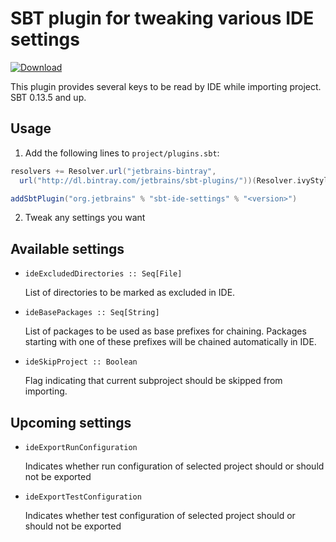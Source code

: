 # SBT plugin for tweaking various IDE settings

[ ![Download](https://api.bintray.com/packages/jetbrains/sbt-plugins/sbt-ide-settings/images/download.svg) ](https://bintray.com/jetbrains/sbt-plugins/sbt-ide-settings/_latestVersion)

This plugin provides several keys to be read by IDE while importing project.
SBT 0.13.5 and up.

## Usage

1. Add the following lines to `project/plugins.sbt`:

 ```Scala
 resolvers += Resolver.url("jetbrains-bintray",
   url("http://dl.bintray.com/jetbrains/sbt-plugins/"))(Resolver.ivyStylePatterns)

 addSbtPlugin("org.jetbrains" % "sbt-ide-settings" % "<version>")
 ```

2. Tweak any settings you want

## Available settings

- `ideExcludedDirectories :: Seq[File]`

  List of directories to be marked as excluded in IDE.

- `ideBasePackages :: Seq[String]`

  List of packages to be used as base prefixes for chaining. Packages starting
  with one of these prefixes will be chained automatically in IDE.

- `ideSkipProject :: Boolean`
  
  Flag indicating that current subproject should be skipped from importing.

## Upcoming settings

- `ideExportRunConfiguration`

  Indicates whether run configuration of selected project should or should not
  be exported

- `ideExportTestConfiguration`

  Indicates whether test configuration of selected project should or should not
  be exported
